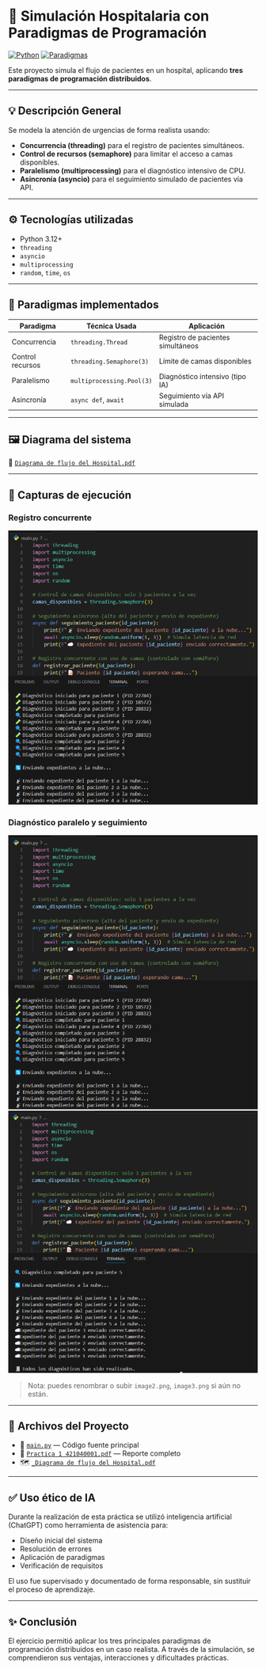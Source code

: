 # 🏥 Simulación Hospitalaria con Paradigmas de Programación

[![Python](https://img.shields.io/badge/Python-3.12+-blue)](https://www.python.org/)
[![Paradigmas](https://img.shields.io/badge/Paradigmas-Concurrencia%2C%20Paralelismo%2C%20Asincron%C3%ADa-orange)](https://github.com/TioSam77/Simulacion-hospitalaria)

Este proyecto simula el flujo de pacientes en un hospital, aplicando **tres paradigmas de programación distribuidos**.

---

## 💡 Descripción General

Se modela la atención de urgencias de forma realista usando:

- **Concurrencia (threading)** para el registro de pacientes simultáneos.
- **Control de recursos (semaphore)** para limitar el acceso a camas disponibles.
- **Paralelismo (multiprocessing)** para el diagnóstico intensivo de CPU.
- **Asincronía (asyncio)** para el seguimiento simulado de pacientes vía API.

---

## ⚙️ Tecnologías utilizadas

- Python 3.12+
- `threading`
- `asyncio`
- `multiprocessing`
- `random`, `time`, `os`

---

## 🧠 Paradigmas implementados

| Paradigma       | Técnica Usada             | Aplicación                           |
|-----------------|---------------------------|--------------------------------------|
| Concurrencia    | `threading.Thread`        | Registro de pacientes simultáneos    |
| Control recursos| `threading.Semaphore(3)`  | Límite de camas disponibles          |
| Paralelismo     | `multiprocessing.Pool(3)` | Diagnóstico intensivo (tipo IA)      |
| Asincronía      | `async def`, `await`      | Seguimiento vía API simulada         |

---

## 🖼️ Diagrama del sistema

📎 [`Diagrama de flujo del Hospital.pdf`](./_Diagrama%20de%20flujo%20del%20Hospital.pdf)

---

## 📸 Capturas de ejecución

### Registro concurrente
![Registro](./image.png)

### Diagnóstico paralelo y seguimiento
![Diagnóstico](./image2.png)  
![Expediente](./image3.png)

> Nota: puedes renombrar o subir `image2.png`, `image3.png` si aún no están.

---

## 📁 Archivos del Proyecto

- 📜 [`main.py`](./main.py) — Código fuente principal
- 🧾 [`Practica 1 421040001.pdf`](./Practica%201%20421040001.pdf) — Reporte completo
- 🗺️ [`_Diagrama de flujo del Hospital.pdf`](./_Diagrama%20de%20flujo%20del%20Hospital.pdf)

---

## ✅ Uso ético de IA

Durante la realización de esta práctica se utilizó inteligencia artificial (ChatGPT) como herramienta de asistencia para:

- Diseño inicial del sistema
- Resolución de errores
- Aplicación de paradigmas
- Verificación de requisitos

El uso fue supervisado y documentado de forma responsable, sin sustituir el proceso de aprendizaje.

---

## ✨ Conclusión

El ejercicio permitió aplicar los tres principales paradigmas de programación distribuidos en un caso realista. A través de la simulación, se comprendieron sus ventajas, interacciones y dificultades prácticas.
